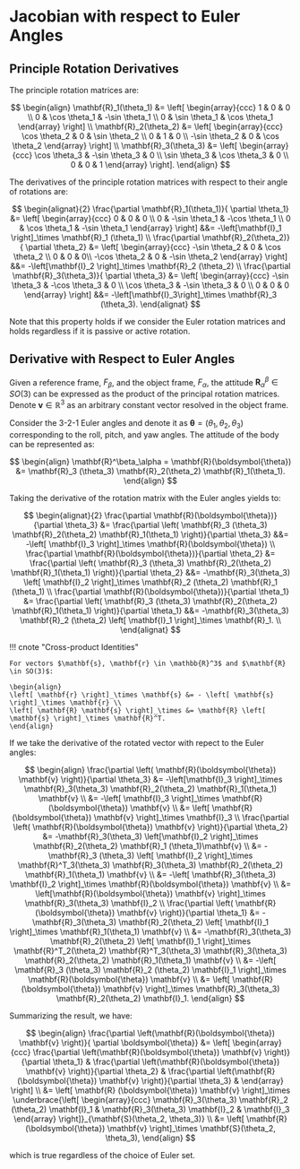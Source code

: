 # Jacobian with respect to Euler Angles

## Principle Rotation Derivatives

The principle rotation matrices are:

$$
\begin{align}
\mathbf{R}_1(\theta_1) &=
\left[
\begin{array}{ccc}
1 & 0 & 0 \\
0 & \cos \theta_1 & -\sin \theta_1 \\
0 & \sin \theta_1 & \cos \theta_1
\end{array}
\right] \\
\mathbf{R}_2(\theta_2) &=
\left[
\begin{array}{ccc}
\cos \theta_2 & 0 & \sin \theta_2 \\
0 & 1 & 0 \\
-\sin \theta_2 & 0 & \cos \theta_2
\end{array}
\right] \\
\mathbf{R}_3(\theta_3) &=
\left[
\begin{array}{ccc}
\cos \theta_3 & -\sin \theta_3 & 0 \\
\sin \theta_3 & \cos \theta_3 & 0 \\
0 & 0 & 1
\end{array}
\right].
\end{align}
$$

The derivatives of the principle rotation matrices with respect to their angle of rotations are:

$$
\begin{alignat}{2}
\frac{\partial \mathbf{R}_1(\theta_1)}{ \partial \theta_1} &=
\left[
\begin{array}{ccc}
0 & 0 & 0 \\
0 & -\sin \theta_1 & -\cos \theta_1 \\
0 & \cos \theta_1 & -\sin \theta_1
\end{array}
\right] &&=
-\left[\mathbf{I}_1 \right]_\times \mathbf{R}_1 (\theta_1) \\
\frac{\partial \mathbf{R}_2(\theta_2)}{ \partial \theta_2} &=
\left[
\begin{array}{ccc}
-\sin \theta_2 & 0 & \cos \theta_2 \\
0 & 0 & 0\\
-\cos \theta_2 & 0 & -\sin \theta_2
\end{array}
\right] &&=
-\left[\mathbf{I}_2 \right]_\times \mathbf{R}_2 (\theta_2) \\
\frac{\partial \mathbf{R}_3(\theta_3)}{ \partial \theta_3} &=
\left[
\begin{array}{ccc}
-\sin \theta_3 & -\cos \theta_3 & 0 \\
\cos \theta_3 & -\sin \theta_3 & 0 \\
0 & 0 & 0
\end{array}
\right] &&=
-\left[\mathbf{I}_3\right]_\times \mathbf{R}_3 (\theta_3).
\end{alignat}
$$

Note that this property holds if we consider the Euler rotation matrices and holds regardless if it is passive or active rotation.

## Derivative with Respect to Euler Angles

Given a reference frame, $F_\beta$, and the object frame, $F_\alpha$, the attitude $\mathbf{R}^\beta_\alpha \in SO(3)$ can be expressed as the product of the principal rotation matrices. Denote $\mathbf{v} \in \mathbb{R}^3$ as an arbitrary constant vector resolved in the object frame.

Consider the 3-2-1 Euler angles and denote it as $\boldsymbol{\theta} = \left( \theta_1, \theta_2, \theta_3 \right)$ corresponding to the roll, pitch, and yaw angles. The attitude of the body can be represented as:

$$
\begin{align}
\mathbf{R}^\beta_\alpha = \mathbf{R}(\boldsymbol{\theta}) &= \mathbf{R}_3 (\theta_3) \mathbf{R}_2(\theta_2) \mathbf{R}_1(\theta_1).
\end{align}
$$

Taking the derivative of the rotation matrix with the Euler angles yields to:

$$
\begin{alignat}{2}
\frac{\partial \mathbf{R}(\boldsymbol{\theta})}{\partial \theta_3} &=
\frac{\partial \left( \mathbf{R}_3 (\theta_3) \mathbf{R}_2(\theta_2) \mathbf{R}_1(\theta_1) \right)}{\partial \theta_3} &&= -\left[ \mathbf{I}_3 \right]_\times \mathbf{R}(\boldsymbol{\theta}) \\
\frac{\partial \mathbf{R}(\boldsymbol{\theta})}{\partial \theta_2} &=
\frac{\partial \left( \mathbf{R}_3 (\theta_3) \mathbf{R}_2(\theta_2) \mathbf{R}_1(\theta_1) \right)}{\partial \theta_2} &&= -\mathbf{R}_3(\theta_3) \left[ \mathbf{I}_2 \right]_\times \mathbf{R}_2 (\theta_2) \mathbf{R}_1 (\theta_1) \\
\frac{\partial \mathbf{R}(\boldsymbol{\theta})}{\partial \theta_1} &=
\frac{\partial \left( \mathbf{R}_3 (\theta_3) \mathbf{R}_2(\theta_2) \mathbf{R}_1(\theta_1) \right)}{\partial \theta_1} &&= -\mathbf{R}_3(\theta_3) \mathbf{R}_2 (\theta_2) \left[ \mathbf{I}_1 \right]_\times \mathbf{R}_1. \\
\end{alignat}
$$

!!! cnote "Cross-product Identities"

    For vectors $\mathbf{s}, \mathbf{r} \in \mathbb{R}^3$ and $\mathbf{R} \in SO(3)$:

    \begin{align}
    \left[ \mathbf{r} \right]_\times \mathbf{s} &= - \left[ \mathbf{s} \right]_\times \mathbf{r} \\
    \left[ \mathbf{R} \mathbf{s} \right]_\times &= \mathbf{R} \left[ \mathbf{s} \right]_\times \mathbf{R}^T.
    \end{align}

If we take the derivative of the rotated vector with repect to the Euler angles:

$$
\begin{align}
\frac{\partial \left( \mathbf{R}(\boldsymbol{\theta}) \mathbf{v} \right)}{\partial \theta_3} &= -\left[\mathbf{I}_3 \right]_\times \mathbf{R}_3(\theta_3) \mathbf{R}_2(\theta_2) \mathbf{R}_1(\theta_1) \mathbf{v} \\
&= -\left[ \mathbf{I}_3 \right]_\times \mathbf{R}(\boldsymbol{\theta}) \mathbf{v} \\
&= \left[ \mathbf{R}(\boldsymbol{\theta}) \mathbf{v} \right]_\times \mathbf{I}_3 \\
\frac{\partial \left( \mathbf{R}(\boldsymbol{\theta}) \mathbf{v} \right)}{\partial \theta_2} &=  -\mathbf{R}_3(\theta_3) \left[\mathbf{I}_2 \right]_\times \mathbf{R}_2(\theta_2) \mathbf{R}_1 (\theta_1)\mathbf{v} \\
&= -\mathbf{R}_3 (\theta_3) \left[ \mathbf{I}_2 \right]_\times \mathbf{R}^T_3(\theta_3) \mathbf{R}_3(\theta_3) \mathbf{R}_2(\theta_2) \mathbf{R}_1(\theta_1) \mathbf{v} \\
&= -\left[ \mathbf{R}_3(\theta_3) \mathbf{I}_2 \right]_\times \mathbf{R}(\boldsymbol{\theta}) \mathbf{v} \\
&= \left[\mathbf{R}(\boldsymbol{\theta}) \mathbf{v} \right]_\times \mathbf{R}_3(\theta_3) \mathbf{I}_2 \\
\frac{\partial \left( \mathbf{R}(\boldsymbol{\theta}) \mathbf{v} \right)}{\partial \theta_1} &= -\mathbf{R}_3(\theta_3) \mathbf{R}_2(\theta_2) \left[ \mathbf{I}_1 \right]_\times \mathbf{R}_1(\theta_1) \mathbf{v} \\
&= -\mathbf{R}_3(\theta_3) \mathbf{R}_2(\theta_2) \left[ \mathbf{I}_1 \right]_\times \mathbf{R}^T_2(\theta_2) \mathbf{R}^T_3(\theta_3) \mathbf{R}_3(\theta_3) \mathbf{R}_2(\theta_2) \mathbf{R}_1(\theta_1) \mathbf{v} \\
&= -\left[ \mathbf{R}_3 (\theta_3) \mathbf{R}_2 (\theta_2) \mathbf{I}_1 \right]_\times \mathbf{R}(\boldsymbol{\theta}) \mathbf{v} \\
&= \left[ \mathbf{R}(\boldsymbol{\theta}) \mathbf{v} \right]_\times \mathbf{R}_3(\theta_3) \mathbf{R}_2(\theta_2) \mathbf{I}_1.
\end{align}
$$

Summarizing the result, we have:

$$
\begin{align}
\frac{\partial \left(\mathbf{R}(\boldsymbol{\theta}) \mathbf{v} \right)}{ \partial \boldsymbol{\theta}} &=
\left[
\begin{array}{ccc}
\frac{\partial \left(\mathbf{R}(\boldsymbol{\theta}) \mathbf{v} \right)}{\partial \theta_1} &
\frac{\partial \left(\mathbf{R}(\boldsymbol{\theta}) \mathbf{v} \right)}{\partial \theta_2} &
\frac{\partial \left(\mathbf{R}(\boldsymbol{\theta}) \mathbf{v} \right)}{\partial \theta_3} &
\end{array}
\right] \\
&= \left[ \mathbf{R} (\boldsymbol{\theta}) \mathbf{v} \right]_\times
\underbrace{\left[
\begin{array}{ccc}
\mathbf{R}_3(\theta_3) \mathbf{R}_2 (\theta_2) \mathbf{I}_1
& \mathbf{R}_3(\theta_3) \mathbf{I}_2 & \mathbf{I}_3 
\end{array}
\right]}_{\mathbf{S}(\theta_2, \theta_3)} \\
&= \left[ \mathbf{R}(\boldsymbol{\theta}) \mathbf{v} \right]_\times \mathbf{S}(\theta_2, \theta_3),
\end{align}
$$

which is true regardless of the choice of Euler set.
